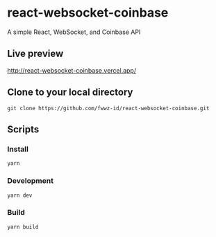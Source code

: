 # react-websocket-coinbase
A simple React, WebSocket, and Coinbase API

## Live preview
http://react-websocket-coinbase.vercel.app/

## Clone to your local directory
```
git clone https://github.com/fwwz-id/react-websocket-coinbase.git
```

## Scripts
### Install
```
yarn
```
### Development
```
yarn dev
```
### Build
```
yarn build
```
